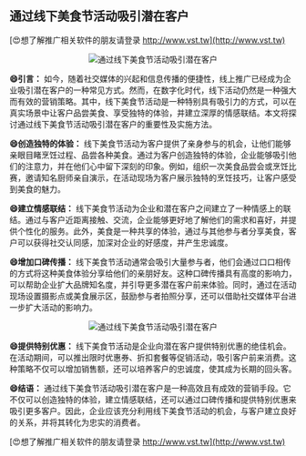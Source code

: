## **通过线下美食节活动吸引潜在客户**

[😍想了解推广相关软件的朋友请登录 http://www.vst.tw](http://www.vst.tw)

 <center><img src="https://vst.tw/MP4/tuiguang/png/4.png" alt="通过线下美食节活动吸引潜在客户"></center>

**😄引言：**
如今，随着社交媒体的兴起和信息传播的便捷性，线上推广已经成为企业吸引潜在客户的一种常见方式。然而，在数字化时代，线下活动仍然是一种强大而有效的营销策略。其中，线下美食节活动是一种特别具有吸引力的方式，可以在真实场景中让客户品尝美食、享受独特的体验，并建立深厚的情感联结。本文将探讨通过线下美食节活动吸引潜在客户的重要性及实施方法。

**😄创造独特的体验：**
线下美食节活动为客户提供了亲身参与的机会，让他们能够亲眼目睹烹饪过程、品尝各种美食。通过为客户创造独特的体验，企业能够吸引他们的注意力，并在他们心中留下深刻的印象。例如，组织一次美食品尝会或烹饪比赛，邀请知名厨师亲自演示，在活动现场为客户展示独特的烹饪技巧，让客户感受到美食的魅力。

**😄建立情感联结：**
线下美食节活动为企业和潜在客户之间建立了一种情感上的联结。通过与客户近距离接触、交流，企业能够更好地了解他们的需求和喜好，并提供个性化的服务。此外，美食是一种共享的体验，通过与其他参与者分享美食，客户可以获得社交认同感，加深对企业的好感度，并产生忠诚度。

**😄增加口碑传播：**
线下美食节活动通常会吸引大量参与者，他们会通过口口相传的方式将这种美食体验分享给他们的亲朋好友。这种口碑传播具有高度的影响力，可以帮助企业扩大品牌知名度，并引导更多潜在客户前来体验。同时，通过在活动现场设置摄影点或美食展示区，鼓励参与者拍照分享，还可以借助社交媒体平台进一步扩大活动的影响力。

 <center><img src="https://vst.tw/MP4/tuiguang/png/1.png" alt="通过线下美食节活动吸引潜在客户"></center>

**😄提供特别优惠：**
线下美食节活动是企业向潜在客户提供特别优惠的绝佳机会。在活动期间，可以推出限时优惠券、折扣套餐等促销活动，吸引客户前来消费。这种策略不仅可以增加销售额，还可以培养客户的忠诚度，使其成为长期的回头客。

**😄结语：**
通过线下美食节活动吸引潜在客户是一种高效且有成效的营销手段。它不仅可以创造独特的体验，建立情感联结，还可以通过口碑传播和提供特别优惠来吸引更多客户。因此，企业应该充分利用线下美食节活动的机会，与客户建立良好的关系，并将其转化为忠实的消费者。

[😍想了解推广相关软件的朋友请登录 http://www.vst.tw](http://www.vst.tw)



